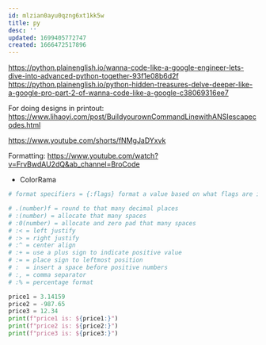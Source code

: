 ```yaml
---
id: mlzian0ayu0qzng6xt1kk5w
title: py
desc: ''
updated: 1699405772747
created: 1666472517896
---
```

https://python.plainenglish.io/wanna-code-like-a-google-engineer-lets-dive-into-advanced-python-together-93f1e08b6d2f
https://python.plainenglish.io/python-hidden-treasures-delve-deeper-like-a-google-pro-part-2-of-wanna-code-like-a-google-c38069316ee7

For doing designs in printout:
<https://www.lihaoyi.com/post/BuildyourownCommandLinewithANSIescapecodes.html>

<https://www.youtube.com/shorts/fNMgJaDYxvk>

Formatting:
<https://www.youtube.com/watch?v=FrvBwdAU2dQ&ab_channel=BroCode>
- ColorRama

```py
# format specifiers = {:flags} format a value based on what flags are inserted

# .(number)f = round to that many decimal places
# :(number) = allocate that many spaces
# :0(number) = allocate and zero pad that many spaces
# :< = left justify
# :> = right justify
# :^ = center align
# :+ = use a plus sign to indicate positive value
# := = place sign to leftmost position
# :  = insert a space before positive numbers
# :, = comma separator
# :% = percentage format

price1 = 3.14159
price2 = -987.65
price3 = 12.34
print(f"price1 is: ${price1:}")
print(f"price2 is: ${price2:}")
print(f"price3 is: ${price3:}")
```


